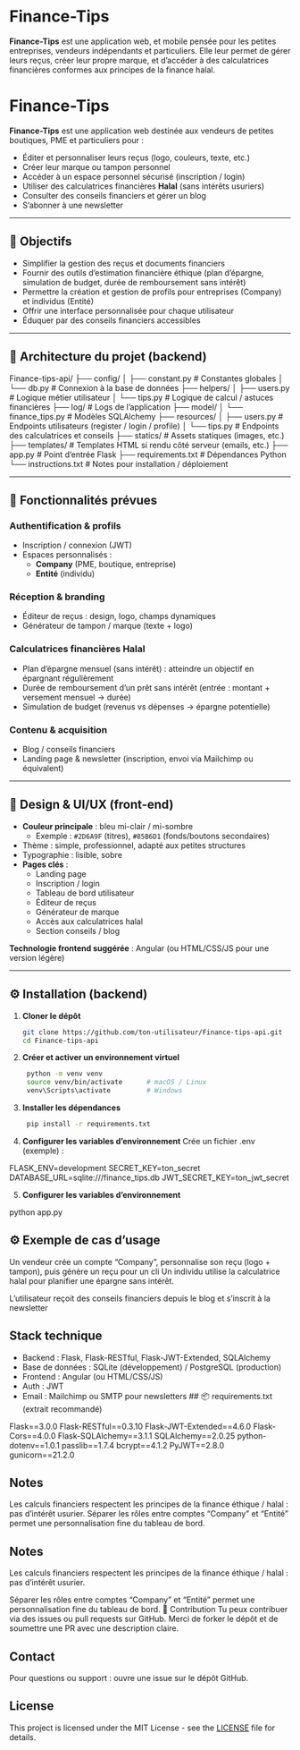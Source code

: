 # Finance-Tips

**Finance-Tips** est une application web, et mobile pensée pour les petites entreprises, vendeurs indépendants et particuliers.
Elle leur permet de gérer leurs reçus, créer leur propre marque, et d’accéder à des calculatrices financières conformes aux principes de la finance halal.

# Finance-Tips

**Finance-Tips** est une application web destinée aux vendeurs de petites boutiques, PME et particuliers pour :
- Éditer et personnaliser leurs reçus (logo, couleurs, texte, etc.)
- Créer leur marque ou tampon personnel
- Accéder à un espace personnel sécurisé (inscription / login)
- Utiliser des calculatrices financières **Halal** (sans intérêts usuriers)
- Consulter des conseils financiers et gérer un blog
- S’abonner à une newsletter

---

## 🎯 Objectifs

- Simplifier la gestion des reçus et documents financiers
- Fournir des outils d’estimation financière éthique (plan d’épargne, simulation de budget, durée de remboursement sans intérêt)
- Permettre la création et gestion de profils pour entreprises (Company) et individus (Entité)
- Offrir une interface personnalisée pour chaque utilisateur
- Éduquer par des conseils financiers accessibles

---

## 🧱 Architecture du projet (backend)

Finance-tips-api/
├── config/
│ ├── constant.py # Constantes globales
│ └── db.py # Connexion à la base de données
├── helpers/
│ ├── users.py # Logique métier utilisateur
│ └── tips.py # Logique de calcul / astuces financières
├── log/ # Logs de l’application
├── model/
│ └── finance_tips.py # Modèles SQLAlchemy
├── resources/
│ ├── users.py # Endpoints utilisateurs (register / login / profile)
│ └── tips.py # Endpoints des calculatrices et conseils
├── statics/ # Assets statiques (images, etc.)
├── templates/ # Templates HTML si rendu côté serveur (emails, etc.)
├── app.py # Point d’entrée Flask
├── requirements.txt # Dépendances Python
└── instructions.txt # Notes pour installation / déploiement



---

## 🔧 Fonctionnalités prévues

### Authentification & profils
- Inscription / connexion (JWT)
- Espaces personnalisés : 
  - **Company** (PME, boutique, entreprise)
  - **Entité** (individu)

### Réception & branding
- Éditeur de reçus : design, logo, champs dynamiques
- Générateur de tampon / marque (texte + logo)

### Calculatrices financières Halal
- Plan d’épargne mensuel (sans intérêt) : atteindre un objectif en épargnant régulièrement
- Durée de remboursement d’un prêt sans intérêt (entrée : montant + versement mensuel → durée)
- Simulation de budget (revenus vs dépenses → épargne potentielle)

### Contenu & acquisition
- Blog / conseils financiers
- Landing page & newsletter (inscription, envoi via Mailchimp ou équivalent)

---

## 🎨 Design & UI/UX (front-end)

- **Couleur principale** : bleu mi-clair / mi-sombre  
  - Exemple : `#2D6A9F` (titres), `#85B6D1` (fonds/boutons secondaires)
- Thème : simple, professionnel, adapté aux petites structures
- Typographie : lisible, sobre
- **Pages clés** :
  - Landing page
  - Inscription / login
  - Tableau de bord utilisateur
  - Éditeur de reçus
  - Générateur de marque
  - Accès aux calculatrices halal
  - Section conseils / blog

**Technologie frontend suggérée** : Angular (ou HTML/CSS/JS pour une version légère)

---

## ⚙️ Installation (backend)

1. **Cloner le dépôt**
   ```bash
   git clone https://github.com/ton-utilisateur/Finance-tips-api.git
   cd Finance-tips-api

2. **Créer et activer un environnement virtuel**
   ```bash
    python -m venv venv
    source venv/bin/activate      # macOS / Linux
    venv\Scripts\activate         # Windows

3. **Installer les dépendances**
   ```bash
    pip install -r requirements.txt

4. **Configurer les variables d’environnement**
Crée un fichier .env (exemple) :

FLASK_ENV=development
SECRET_KEY=ton_secret
DATABASE_URL=sqlite:///finance_tips.db
JWT_SECRET_KEY=ton_jwt_secret

5. **Configurer les variables d’environnement**

python app.py


## ⚙️ Exemple de cas d’usage

Un vendeur crée un compte “Company”, personnalise son reçu (logo + tampon), puis génère un reçu pour un cli
Un individu utilise la calculatrice halal pour planifier une épargne sans intérêt.

L’utilisateur reçoit des conseils financiers depuis le blog et s’inscrit à la newsletter

## Stack technique
- Backend : Flask, Flask-RESTful, Flask-JWT-Extended, SQLAlchemy
- Base de données : SQLite (développement) / PostgreSQL (production)
- Frontend : Angular (ou HTML/CSS/JS)
- Auth : JWT
- Email : Mailchimp ou SMTP pour newsletters ## 📦 requirements.txt (extrait recommandé)

Flask==3.0.0
Flask-RESTful==0.3.10
Flask-JWT-Extended==4.6.0
Flask-Cors==4.0.0
Flask-SQLAlchemy==3.1.1
SQLAlchemy==2.0.25
python-dotenv==1.0.1
passlib==1.7.4
bcrypt==4.1.2
PyJWT==2.8.0
gunicorn==21.2.0

## Notes
Les calculs financiers respectent les principes de la finance éthique / halal : pas d’intérêt usurier.
Séparer les rôles entre comptes “Company” et “Entité” permet une personnalisation fine du tableau de bord. 

## Notes
Les calculs financiers respectent les principes de la finance éthique / halal : pas d’intérêt usurier.

Séparer les rôles entre comptes “Company” et “Entité” permet une personnalisation fine du tableau de bord. 🤝 Contribution
Tu peux contribuer via des issues ou pull requests sur GitHub. Merci de forker le dépôt et de soumettre une PR avec une description claire.

## Contact
Pour questions ou support : ouvre une issue sur le dépôt GitHub.

## License
This project is licensed under the MIT License - see the [LICENSE](LICENSE) file for details.
